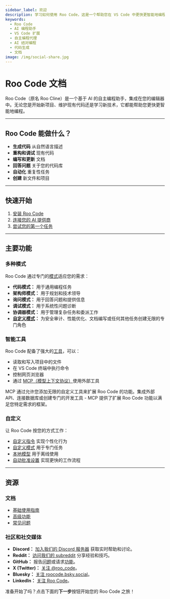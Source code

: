 ```yaml
---
sidebar_label: 欢迎
description: 学习如何使用 Roo Code，这是一个帮助您在 VS Code 中更快更智能地编程的自主 AI 编程助手。完整的指南、教程和文档。
keywords:
  - Roo Code
  - AI 编程助手
  - VS Code 扩展
  - 自主编程代理
  - AI 结对编程
  - 代码生成
  - 文档
image: /img/social-share.jpg
---
```


# Roo Code 文档

Roo Code（原名 Roo Cline）是一个基于 AI 的自主编程助手，集成在您的编辑器中。无论您是开始新项目、维护现有代码还是学习新技术，它都能帮助您更快更智能地编程。

---

## Roo Code 能做什么？

- **生成代码** 从自然语言描述
- **重构和调试** 现有代码
- **编写和更新** 文档
- **回答问题** 关于您的代码库
- **自动化** 重复性任务
- **创建** 新文件和项目

---

## 快速开始

1. [安装 Roo Code](/getting-started/installing)
2. [连接您的 AI 提供商](/getting-started/connecting-api-provider)
3. [尝试您的第一个任务](/getting-started/your-first-task)

---

## 主要功能

### 多种模式
Roo Code 通过专门的[模式](/basic-usage/using-modes)适应您的需求：
- **代码模式：** 用于通用编程任务
- **架构师模式：** 用于规划和技术领导
- **询问模式：** 用于回答问题和提供信息
- **调试模式：** 用于系统性问题诊断
- **协调器模式：** 用于管理复杂任务和委派工作
- **[自定义模式](/features/custom-modes)：** 为安全审计、性能优化、文档编写或任何其他任务创建无限的专门角色

### 智能工具
Roo Code 配备了强大的[工具](/basic-usage/how-tools-work)，可以：
- 读取和写入项目中的文件
- 在 VS Code 终端中执行命令
- 控制网页浏览器
- 通过 [MCP（模型上下文协议）](/features/mcp/overview)使用外部工具

MCP 通过允许您添加无限的自定义工具来扩展 Roo Code 的功能。集成外部 API、连接数据库或创建专门的开发工具 - MCP 提供了扩展 Roo Code 功能以满足您特定需求的框架。

### 自定义
让 Roo Code 按您的方式工作：
- [自定义指令](/features/custom-instructions) 实现个性化行为
- [自定义模式](/features/custom-modes) 用于专门任务
- [本地模型](/advanced-usage/local-models) 用于离线使用
- [自动批准设置](/features/auto-approving-actions) 实现更快的工作流程

---

## 资源

### 文档
- [基础使用指南](/basic-usage/the-chat-interface)
- [高级功能](/features/auto-approving-actions)
- [常见问题](/faq)

### 社区和社交媒体
- **Discord：** [加入我们的 Discord 服务器](https://discord.gg/roocode) 获取实时帮助和讨论。
- **Reddit：** [访问我们的 subreddit](https://www.reddit.com/r/RooCode) 分享经验和技巧。
- **GitHub：** 报告[问题](https://github.com/RooCodeInc/Roo-Code/issues)或请求[功能](https://github.com/RooCodeInc/Roo-Code/discussions/categories/feature-requests?discussions_q=is%3Aopen+category%3A%22Feature+Requests%22+sort%3Atop)。
- **X (Twitter)：** [关注 @roo_code](https://x.com/roo_code)。
- **Bluesky：** [关注 roocode.bsky.social](https://bsky.app/profile/roocode.bsky.social)。
- **LinkedIn：** [关注 Roo Code](https://www.linkedin.com/company/roo-code)。

准备开始了吗？点击下面的**下一步**按钮开始您的 Roo Code 之旅！
